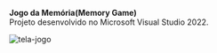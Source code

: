 <strong>Jogo da Memória(Memory Game)</strong><br>
Projeto desenvolvido no Microsoft Visual Studio 2022.


![tela-jogo](https://github.com/user-attachments/assets/676623c6-8f06-4781-9a63-98ddb5a19523)

